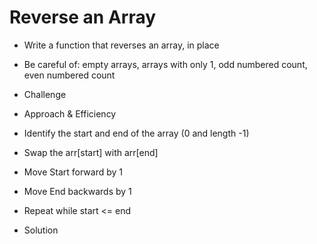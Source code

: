 # Reverse an Array

* Write a function that reverses an array, in place

- Be careful of: empty arrays, arrays with only 1, odd numbered count, even numbered count

- Challenge
- Approach & Efficiency
- Identify the start and end of the array (0 and length -1)
- Swap the arr[start] with arr[end]
- Move Start forward by 1
- Move End backwards by 1
- Repeat while start <= end
- Solution
